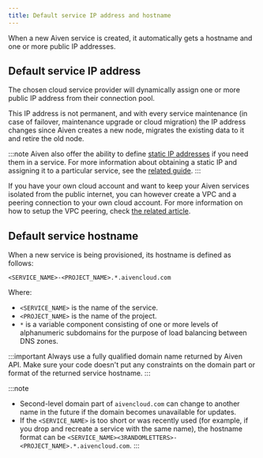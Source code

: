 ```yaml
---
title: Default service IP address and hostname
---
```


When a new Aiven service is created, it automatically gets a hostname and one or more public IP addresses.

## Default service IP address

The chosen cloud service provider will dynamically assign one or more public IP
address from their connection pool.

This IP address is not permanent, and with every
service maintenance (in case of failover, maintenance upgrade or cloud
migration) the IP address changes since Aiven creates a new node,
migrates the existing data to it and retire the old node.

:::note
Aiven also offer the ability to define
[static IP addresses](/docs/platform/concepts/static-ips) if you need them in a service.
For more information about obtaining a static IP and assigning it to a particular service,
see the
[related guide](/docs/platform/concepts/static-ips).
:::

If you have your own cloud account and want to keep your Aiven services
isolated from the public internet, you can however create a VPC and a
peering connection to your own cloud account. For more information on
how to setup the VPC peering, check [the related
article](/docs/platform/howto/manage-project-vpc).

## Default service hostname

When a new service is being provisioned, its hostname is defined as
follows:

```text
<SERVICE_NAME>-<PROJECT_NAME>.*.aivencloud.com
```

Where:

-   `<SERVICE_NAME>` is the name of the service.
-   `<PROJECT_NAME>` is the name of the project.
-   `*` is a variable component consisting of one or more levels of
    alphanumeric subdomains for the purpose of load balancing between
    DNS zones.

:::important
Always use a fully qualified domain name returned by Aiven API. Make
sure your code doesn't put any constraints on the domain part or format
of the returned service hostname.
:::

:::note
- Second-level domain part of `aivencloud.com` can change to another
  name in the future if the domain becomes unavailable for updates.
- If the `<SERVICE_NAME>` is too short or was recently used (for example,
  if you drop and recreate a service with the same name), the hostname
  format can be
  `<SERVICE_NAME><3RANDOMLETTERS>-<PROJECT_NAME>.*.aivencloud.com`.
:::
